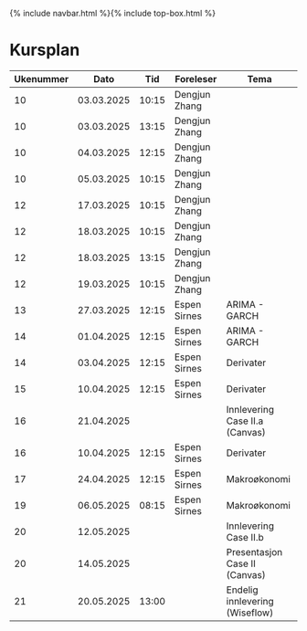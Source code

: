 {% include navbar.html %}{% include top-box.html %}
# Kursplan

| Ukenummer | Dato       | Tid    | Foreleser     | Tema                         |
|-----------|------------|--------|---------------|------------------------------|
| 10        | 03.03.2025 | 10:15  | Dengjun Zhang |                              |
| 10        | 03.03.2025 | 13:15  | Dengjun Zhang |                              |
| 10        | 04.03.2025 | 12:15  | Dengjun Zhang |                              |
| 10        | 05.03.2025 | 10:15  | Dengjun Zhang |                              |
| 12        | 17.03.2025 | 10:15  | Dengjun Zhang |                              |
| 12        | 18.03.2025 | 10:15  | Dengjun Zhang |                              |
| 12        | 18.03.2025 | 13:15  | Dengjun Zhang |                              |
| 12        | 19.03.2025 | 10:15  | Dengjun Zhang |                              |
| 13        | 27.03.2025 | 12:15  | Espen Sirnes  | ARIMA - GARCH                |
| 14        | 01.04.2025 | 12:15  | Espen Sirnes  | ARIMA - GARCH                |
| 14        | 03.04.2025 | 12:15  | Espen Sirnes  | Derivater                    |
| 15        | 10.04.2025 | 12:15  | Espen Sirnes  | Derivater                    |
| 16        | 21.04.2025 |        |               | Innlevering Case II.a (Canvas)|
| 16        | 10.04.2025 | 12:15  | Espen Sirnes  | Derivater                    |
| 17        | 24.04.2025 | 12:15  | Espen Sirnes  | Makroøkonomi                 |
| 19        | 06.05.2025 | 08:15  | Espen Sirnes  | Makroøkonomi                 |
| 20        | 12.05.2025 |        |               | Innlevering Case II.b        |
| 20        | 14.05.2025 |        |               | Presentasjon Case II  (Canvas)|
| 21        | 20.05.2025 | 13:00  |               | Endelig innlevering (Wiseflow)|






